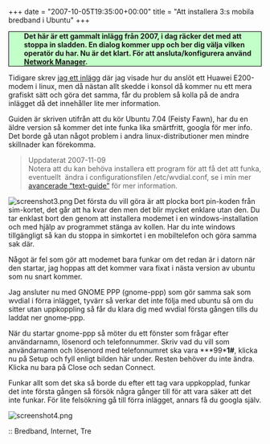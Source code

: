 +++
date = "2007-10-05T19:35:00+00:00"
title = "Att installera 3:s mobila bredband i Ubuntu"
+++

<p style="padding-left: 30px; border: 1px solid black; background: #C3FFC8">
  <strong>Det här är ett gammalt inlägg från 2007, i dag räcker det med att stoppa in sladden. En dialog kommer upp och ber dig välja vilken operatör du har. Nu är det klart. För att ansluta/konfigurera använd <a href="http://en.wikipedia.org/wiki/Network_Manager">Network Manager</a>.</strong>
</p>

Tidigare skrev [jag ett inlägg][1] där jag visade hur du anslöt ett Huawei E200-modem i linux, men då nästan allt skedde i konsol då kommer nu ett mera grafiskt sätt och göra det samma, får du problem så kolla på de andra inlägget då det innehåller lite mer information.

Guiden är skriven utifrån att du kör Ubuntu 7.04 (Feisty Fawn), har du en äldre version så kommer det inte funka lika smärtfritt, googla för mer info. Det borde gå utan något problem i andra linux-distributioner men mindre skillnader kan förekomma.

> Uppdaterat 2007-11-09  
> Notera att du kan behöva installera ett program för att få det att funka, eventuellt  ändra i configurationsfilen /etc/wvdial.conf, se i min mer [avancerade &#8220;text-guide&#8221;][1] för mer information.

<img title="screenshot3.png" src="/images/2007/10/screenshot3.png" alt="screenshot3.png" align="left" />Det första du vill göra är att plocka bort pin-koden från sim-kortet, det går att ha kvar den men det blir mycket enklare utan den. Du tar enklast bort den genom att installera modemet i en windows-installation och med hjälp av programmet stänga av kollen. Har du inte windows tillgängligt så kan du stoppa in simkortet i en mobiltelefon och göra samma sak där.

Något är fel som gör att modemet bara funkar om det redan är i datorn när den startar, jag hoppas att det kommer vara fixat i nästa version av ubuntu som nu snart kommer.

Jag ansluter nu med GNOME PPP (gnome-ppp) som gör samma sak som wvdial i förra inlägget, tyvärr så verkar det inte följa med ubuntu så om du sitter utan uppkoppling så får du klara dig med wvdial första gången tills du laddat ner gnome-ppp.

När du startar gnome-ppp så möter du ett fönster som frågar efter användarnamn, lösenord och telefonnummer. Skriv vad du vill som användarnamn och lösenord med telefonnumret ska vara **\*99\***1#**, klicka nu på Setup och fyll enligt bilden här under. Resten behöver du inte ändra. Klicka nu bara på Close och sedan Connect.

Funkar allt som det ska så borde du efter ett tag vara uppkopplad, funkar det inte första gången så försök några gånger till för att vara säker att det inte funkar. För lite felsökning gå till förra inlägget, annars få du googla själv.

![screenshot4.png][2]

:: Bredband, Internet, Tre

<small></small>

 [1]: http://junkpile.se/~s/wp/2007/10/huawei-e2200-hsdpa/
 [2]: /images/2007/10/screenshot4.png "screenshot4.png"
